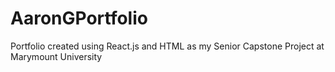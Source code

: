 # AaronGPortfolio
Portfolio created using React.js and HTML as my Senior Capstone Project at Marymount University
